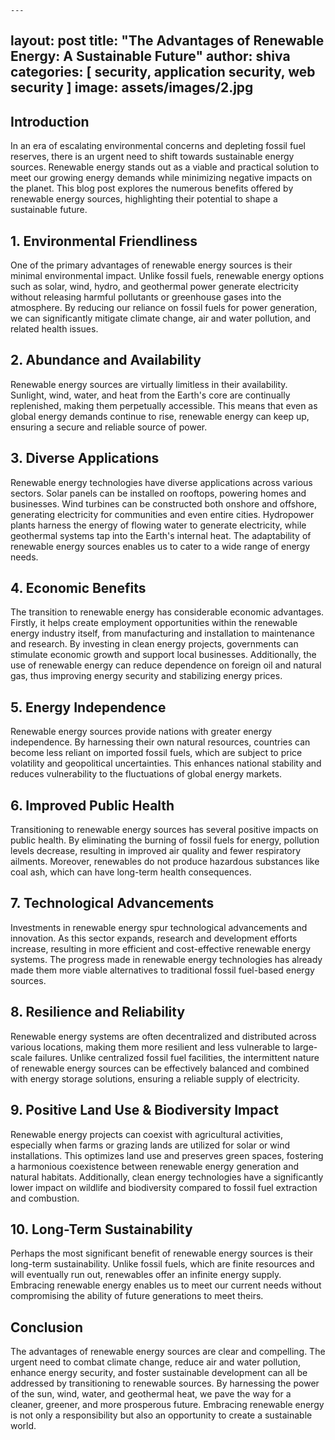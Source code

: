 
	---
layout: post
title:  "The Advantages of Renewable Energy: A Sustainable Future"
author: shiva
categories: [ security, application security, web security ]
image: assets/images/2.jpg
---
## Introduction

In an era of escalating environmental concerns and depleting fossil fuel reserves, there is an urgent need to shift towards sustainable energy sources. Renewable energy stands out as a viable and practical solution to meet our growing energy demands while minimizing negative impacts on the planet. This blog post explores the numerous benefits offered by renewable energy sources, highlighting their potential to shape a sustainable future.

## 1. Environmental Friendliness

One of the primary advantages of renewable energy sources is their minimal environmental impact. Unlike fossil fuels, renewable energy options such as solar, wind, hydro, and geothermal power generate electricity without releasing harmful pollutants or greenhouse gases into the atmosphere. By reducing our reliance on fossil fuels for power generation, we can significantly mitigate climate change, air and water pollution, and related health issues.

## 2. Abundance and Availability

Renewable energy sources are virtually limitless in their availability. Sunlight, wind, water, and heat from the Earth's core are continually replenished, making them perpetually accessible. This means that even as global energy demands continue to rise, renewable energy can keep up, ensuring a secure and reliable source of power.

## 3. Diverse Applications

Renewable energy technologies have diverse applications across various sectors. Solar panels can be installed on rooftops, powering homes and businesses. Wind turbines can be constructed both onshore and offshore, generating electricity for communities and even entire cities. Hydropower plants harness the energy of flowing water to generate electricity, while geothermal systems tap into the Earth's internal heat. The adaptability of renewable energy sources enables us to cater to a wide range of energy needs.

## 4. Economic Benefits

The transition to renewable energy has considerable economic advantages. Firstly, it helps create employment opportunities within the renewable energy industry itself, from manufacturing and installation to maintenance and research. By investing in clean energy projects, governments can stimulate economic growth and support local businesses. Additionally, the use of renewable energy can reduce dependence on foreign oil and natural gas, thus improving energy security and stabilizing energy prices.

## 5. Energy Independence

Renewable energy sources provide nations with greater energy independence. By harnessing their own natural resources, countries can become less reliant on imported fossil fuels, which are subject to price volatility and geopolitical uncertainties. This enhances national stability and reduces vulnerability to the fluctuations of global energy markets.

## 6. Improved Public Health

Transitioning to renewable energy sources has several positive impacts on public health. By eliminating the burning of fossil fuels for energy, pollution levels decrease, resulting in improved air quality and fewer respiratory ailments. Moreover, renewables do not produce hazardous substances like coal ash, which can have long-term health consequences.

## 7. Technological Advancements

Investments in renewable energy spur technological advancements and innovation. As this sector expands, research and development efforts increase, resulting in more efficient and cost-effective renewable energy systems. The progress made in renewable energy technologies has already made them more viable alternatives to traditional fossil fuel-based energy sources.

## 8. Resilience and Reliability

Renewable energy systems are often decentralized and distributed across various locations, making them more resilient and less vulnerable to large-scale failures. Unlike centralized fossil fuel facilities, the intermittent nature of renewable energy sources can be effectively balanced and combined with energy storage solutions, ensuring a reliable supply of electricity.

## 9. Positive Land Use &amp; Biodiversity Impact

Renewable energy projects can coexist with agricultural activities, especially when farms or grazing lands are utilized for solar or wind installations. This optimizes land use and preserves green spaces, fostering a harmonious coexistence between renewable energy generation and natural habitats. Additionally, clean energy technologies have a significantly lower impact on wildlife and biodiversity compared to fossil fuel extraction and combustion.

## 10. Long-Term Sustainability

Perhaps the most significant benefit of renewable energy sources is their long-term sustainability. Unlike fossil fuels, which are finite resources and will eventually run out, renewables offer an infinite energy supply. Embracing renewable energy enables us to meet our current needs without compromising the ability of future generations to meet theirs.

## Conclusion

The advantages of renewable energy sources are clear and compelling. The urgent need to combat climate change, reduce air and water pollution, enhance energy security, and foster sustainable development can all be addressed by transitioning to renewable sources. By harnessing the power of the sun, wind, water, and geothermal heat, we pave the way for a cleaner, greener, and more prosperous future. Embracing renewable energy is not only a responsibility but also an opportunity to create a sustainable world.
